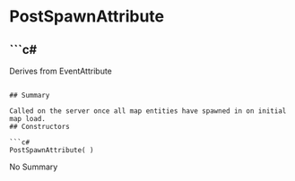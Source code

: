 # PostSpawnAttribute

## ```c#
Derives from EventAttribute
```

## Summary

Called on the server once all map entities have spawned in on initial map load.
## Constructors

```c#
PostSpawnAttribute( ) 
```
No Summary
